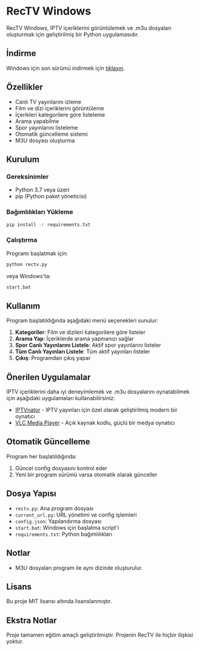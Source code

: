 # RecTV Windows

RecTV Windows, IPTV içeriklerini görüntülemek ve .m3u dosyaları oluşturmak için geliştirilmiş bir Python uygulamasıdır.

## İndirme

Windows için son sürümü indirmek için [tıklayın](https://github.com/muhammetaliaydin/rectv-windows/releases/latest/download/rectv-windows.exe).

## Özellikler

- Canlı TV yayınlarını izleme
- Film ve dizi içeriklerini görüntüleme
- İçerikleri kategorilere göre listeleme
- Arama yapabilme
- Spor yayınlarını listeleme
- Otomatik güncelleme sistemi
- M3U dosyası oluşturma

## Kurulum

### Gereksinimler

- Python 3.7 veya üzeri
- pip (Python paket yöneticisi)

### Bağımlılıkları Yükleme

```bash
pip install -r requirements.txt
```

### Çalıştırma

Programı başlatmak için:

```bash
python rectv.py
```

veya Windows'ta:
```bash
start.bat
```

## Kullanım

Program başlatıldığında aşağıdaki menü seçenekleri sunulur:

1. **Kategoriler**: Film ve dizileri kategorilere göre listeler
2. **Arama Yap**: İçeriklerde arama yapmanızı sağlar
3. **Spor Canlı Yayınlarını Listele**: Aktif spor yayınlarını listeler
4. **Tüm Canlı Yayınları Listele**: Tüm aktif yayınları listeler
5. **Çıkış**: Programdan çıkış yapar

## Önerilen Uygulamalar

IPTV içeriklerini daha iyi deneyimlemek ve .m3u dosyalarını oynatabilmek için aşağıdaki uygulamaları kullanabilirsiniz:

- [IPTVnator](https://github.com/4gray/iptvnator/releases/latest) - IPTV yayınları için özel olarak geliştirilmiş modern bir oynatıcı
- [VLC Media Player](https://www.videolan.org/vlc/) - Açık kaynak kodlu, güçlü bir medya oynatıcı

## Otomatik Güncelleme

Program her başlatıldığında:
1. Güncel config dosyasını kontrol eder
2. Yeni bir program sürümü varsa otomatik olarak günceller

## Dosya Yapısı

- `rectv.py`: Ana program dosyası
- `current_url.py`: URL yönetimi ve config işlemleri
- `config.json`: Yapılandırma dosyası
- `start.bat`: Windows için başlatma script'i
- `requirements.txt`: Python bağımlılıkları

## Notlar

- M3U dosyaları program ile aynı dizinde oluşturulur.

## Lisans

Bu proje MIT lisansı altında lisanslanmıştır.

## Ekstra Notlar

Proje tamamen eğitim amaçlı geliştirilmiştir.
Projenin RecTV ile hiçbir ilişkisi yoktur.
